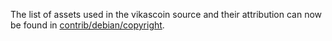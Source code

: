 The list of assets used in the vikascoin source and their attribution can now be found in [contrib/debian/copyright](../contrib/debian/copyright).
